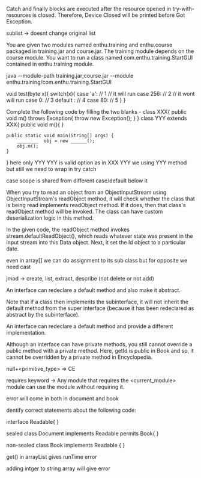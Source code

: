Catch and finally blocks are executed after the resource opened in try-with-resources is closed. Therefore, Device Closed will be printed before Got Exception.




sublist -> doesnt change original list




You are given two modules named enthu.training and  enthu.course packaged in training.jar and course.jar. The training module depends on the course module. You want to run a class named com.enthu.training.StartGUI contained in enthu.training module.


java --module-path training.jar;course.jar --module enthu.training/com.enthu.training.StartGUI





void test(byte x){
   switch(x){
      case 'a':   // 1 // it will run
      case 256:   // 2 // it wont will run 
      case 0:     // 3
      default :   // 4
      case 80:    // 5
   }
}





Complete the following code by filling the two blanks -
class XXX{
    public void m() throws Exception{
        throw new Exception();
    }
}
class YYY extends XXX{
    public void m(){ }
    
    public static void main(String[] args) {
        ________  obj = new ______();
        obj.m();
    }
}
here only YYY YYY is valid option
as in XXX YYY we using YYY method but still we need to wrap in try catch   



case scope is shared from different case/default below it




When you try to read an object from an ObjectInputStream using ObjectInputStream's readObject method, it will check whether the class that is being read implements readObject method. If it does, then that class's readObject method will be invoked. The class can have custom deserialization logic in this method.

In the given code, the readObject method invokes stream.defaultReadObject(), which reads whatever state was present in the input stream into this Data object. Next, it set the ld object to a particular date.




even in array[] we can do assignment to its sub class
but for opposite we need cast



jmod -> create, list, extract, describe  (not delete or not add)



An interface can redeclare a default method and also make it abstract.

Note that if a class then implements the subinterface, it will not inherit the default method from the super interface (because it has been redeclared as abstract by the subinterface).


An interface can redeclare a default method and provide a different implementation.





Although an interface can have private methods, you still cannot override a public method with a private method. Here, getId is public in Book and so, it cannot be overridden by a private method in Encyclopedia.




null+<primitive_type> => CE





requires keyword -> Any module that requires the <current_module> module can use the <transitive> module without requiring it.




error will come in both in document and book

dentify correct statements about the following code:

interface Readable{ }

sealed class Document implements Readable permits Book{ }

non-sealed class Book implements Readable { }



get() in arrayList gives runTime error




adding intger to string array will give error



